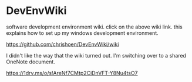 # DevEnvWiki
software development environment wiki. click on the above wiki link.
this explains how to set up my windows development environment.

https://github.com/chrishoen/DevEnvWiki/wiki

I didn't like the way that the wiki turned out. I'm switching over to a shared OneNote document.

https://1drv.ms/o/s!AreNf7CMtp2CiDnVFT-Y8Nu4tsO7
